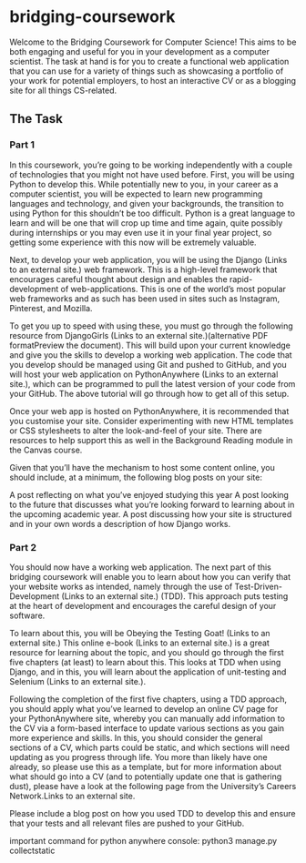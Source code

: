 # bridging-coursework
Welcome to the Bridging Coursework for Computer Science! This aims to be both engaging and useful for you in your development as a computer scientist. The task at hand is for you to create a functional web application that you can use for a variety of things such as showcasing a portfolio of your work for potential employers, to host an interactive CV or as a blogging site for all things CS-related.

## The Task
### Part 1

In this coursework, you’re going to be working independently with a couple of technologies that you might not have used before. First, you will be using Python to develop this. While potentially new to you, in your career as a computer scientist, you will be expected to learn new programming languages and technology, and given your backgrounds, the transition to using Python for this shouldn’t be too difficult. Python is a great language to learn and will be one that will crop up time and time again, quite possibly during internships or you may even use it in your final year project, so getting some experience with this now will be extremely valuable.

 

Next, to develop your web application, you will be using the Django (Links to an external site.) web framework. This is a high-level framework that encourages careful thought about design and enables the rapid-development of web-applications. This is one of the world’s most popular web frameworks and as such has been used in sites such as Instagram, Pinterest, and Mozilla.

 

To get you up to speed with using these, you must go through the following resource from DjangoGirls  (Links to an external site.)(alternative PDF formatPreview the document). This will build upon your current knowledge and give you the skills to develop a working web application. The code that you develop should be managed using Git and pushed to GitHub, and you will host your web application on PythonAnywhere (Links to an external site.), which can be programmed to pull the latest version of your code from your GitHub. The above tutorial will go through how to get all of this setup.

 

Once your web app is hosted on PythonAnywhere, it is recommended that you customise your site. Consider experimenting with new HTML templates or CSS stylesheets to alter the look-and-feel of your site. There are resources to help support this as well in the Background Reading module in the Canvas course.

 

Given that you’ll have the mechanism to host some content online, you should include, at a minimum, the following blog posts on your site:


A post reflecting on what you’ve enjoyed studying this year
A post looking to the future that discusses what you’re looking forward to learning about in the upcoming academic year.
A post discussing how your site is structured and in your own words a description of how Django works.

### Part 2

You should now have a working web application. The next part of this bridging coursework will enable you to learn about how you can verify that your website works as intended, namely through the use of Test-Driven-Development (Links to an external site.) (TDD). This approach puts testing at the heart of development and encourages the careful design of your software.

 

To learn about this, you will be Obeying the Testing Goat! (Links to an external site.) This online e-book (Links to an external site.) is a great resource for learning about the topic, and you should go through the first five chapters (at least) to learn about this. This looks at TDD when using Django, and in this, you will learn about the application of unit-testing and Selenium (Links to an external site.).

 

Following the completion of the first five chapters, using a TDD approach, you should apply what you’ve learned to develop an online CV page for your PythonAnywhere site, whereby you can manually add information to the CV via a form-based interface to update various sections as you gain more experience and skills. In this, you should consider the general sections of a CV, which parts could be static, and which sections will need updating as you progress through life. You more than likely have one already, so please use this as a template, but for more information about what should go into a CV (and to potentially update one that is gathering dust), please have a look at the following page from the University’s Careers Network.Links to an external site.

 Please include a blog post on how you used TDD to develop this and ensure that your tests and all relevant files are pushed to your GitHub.
 
 important command for python anywhere console: python3 manage.py collectstatic